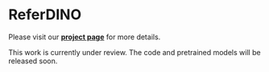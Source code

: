 # ReferDINO
Please visit our [**project page**](https://isee-laboratory.github.io/ReferDINO) for more details.

This work is currently under review. The code and pretrained models will be released soon.
